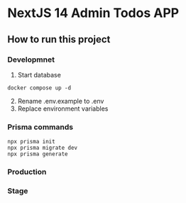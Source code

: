 # NextJS 14 Admin Todos APP

## How to run this project

### Developmnet
1. Start database
```
docker compose up -d
```

2. Rename .env.example to .env
3. Replace environment variables


### Prisma commands
```
npx prisma init
npx prisma migrate dev
npx prisma generate
```

### Production

### Stage

